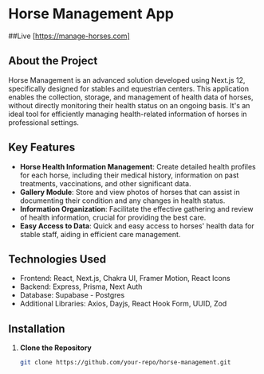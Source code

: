 # Horse Management App

##Live [https://manage-horses.com]

## About the Project
Horse Management is an advanced solution developed using Next.js 12, specifically designed for stables and equestrian centers. This application enables the collection, storage, and management of health data of horses, without directly monitoring their health status on an ongoing basis. It's an ideal tool for efficiently managing health-related information of horses in professional settings.

## Key Features
- **Horse Health Information Management**: Create detailed health profiles for each horse, including their medical history, information on past treatments, vaccinations, and other significant data.
- **Gallery Module**: Store and view photos of horses that can assist in documenting their condition and any changes in health status.
- **Information Organization**: Facilitate the effective gathering and review of health information, crucial for providing the best care.
- **Easy Access to Data**: Quick and easy access to horses' health data for stable staff, aiding in efficient care management.

## Technologies Used
- Frontend: React, Next.js, Chakra UI, Framer Motion, React Icons
- Backend: Express, Prisma, Next Auth
- Database: Supabase - Postgres
- Additional Libraries: Axios, Dayjs, React Hook Form, UUID, Zod

## Installation

1. **Clone the Repository**
   ```bash
   git clone https://github.com/your-repo/horse-management.git


